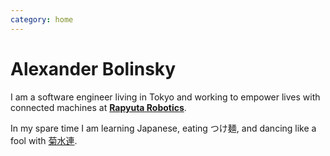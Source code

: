 ```yaml
---
category: home
---
```


# Alexander Bolinsky

I am a software engineer living in Tokyo and working to empower lives with connected machines at [**Rapyuta Robotics**](https://www.rapyuta-robotics.com).

In my spare time I am learning Japanese, eating つけ麺, and dancing like a fool with [菊水連](https://www.kikusuiren.com/).
